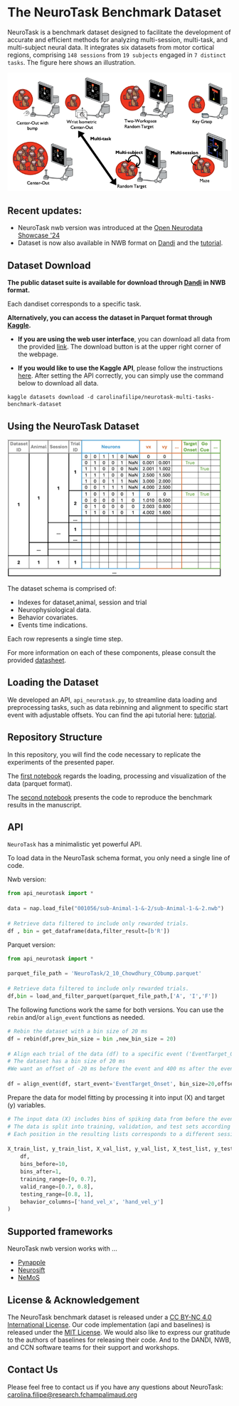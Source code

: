 # The NeuroTask Benchmark Dataset

NeuroTask is a benchmark dataset designed to facilitate the development of accurate and efficient methods for analyzing multi-session, multi-task, and multi-subject neural data. It integrates six datasets from motor cortical regions, comprising `148 sessions` from `19 subjects` engaged in `7 distinct tasks`.
The figure here shows an illustration.

<img src='img/NeuroTask3.png' width='680px'>

## Recent updates:
- NeuroTask nwb version was introduced at the [Open Neurodata Showcase '24](https://neurodatawithoutborders.github.io/nwb_hackathons/HCK20_2024_OpenNeurodataShowcase/)
- Dataset is now also available in NWB format on [Dandi](https://dandiarchive.org/dandiset/search?search=neurotask) and the [tutorial](tutorial_data_analysis_nwb.ipynb). 

## Dataset Download

**The public dataset suite is available for download through [Dandi](https://dandiarchive.org/dandiset/search?search=neurotask) in NWB format.** 

Each dandiset corresponds to a specific task.

**Alternatively, you can access the dataset in Parquet format through [Kaggle](https://www.kaggle.com/datasets/carolinafilipe/neurotask-multi-tasks-benchmark-dataset).** 

- **If you are using the web user interface**, you can download all data from the provided [link](https://www.kaggle.com/datasets/carolinafilipe/neurotask-multi-tasks-benchmark-dataset). The download button is at the upper right corner of the webpage.

- **If you would like to use the Kaggle API**, please follow the instructions [here](https://github.com/Kaggle/kaggle-api). After setting the API correctly, you can simply use the command below to download all data.

```
kaggle datasets download -d carolinafilipe/neurotask-multi-tasks-benchmark-dataset
```

## Using the NeuroTask Dataset

<img src='img/dataset.png' width='480px'>

The dataset schema is comprised of:

* Indexes for dataset,animal, session and trial
* Neurophysiological data.
* Behavior covariates.
* Events time indications.

Each row represents a single time step.

For more information on each of these components, please consult the provided [datasheet]().

## Loading the Dataset
We developed an API, `api_neurotask.py`, to streamline data loading and preprocessing tasks, such as data rebinning and alignment to specific start event with adjustable offsets. You can find the api tutorial here: [tutorial](tutorial_data_analysis.ipynb).

## Repository Structure

In this repository, you will find the code necessary to replicate the experiments of the presented paper.

The [first notebook](tutorial_data_analysis.ipynb) regards the loading, processing and visualization of the data (parquet format).


The [second notebook](tutorial_baselines.ipynb) presents the code to reproduce the benchmark results in the manuscript. 

## API <a name="API"></a>

`NeuroTask` has a minimalistic yet powerful API.

To load data in the NeuroTask schema format, you only need a single line of code.

Nwb version:
```python
from api_neurotask import *

data = nap.load_file("001056/sub-Animal-1-&-2/sub-Animal-1-&-2.nwb")

# Retrieve data filtered to include only rewarded trials.
df , bin = get_dataframe(data,filter_result=[b'R'])
```

Parquet version:
```python
from api_neurotask import *

parquet_file_path = 'NeuroTask/2_10_Chowdhury_CObump.parquet'

# Retrieve data filtered to include only rewarded trials.
df,bin = load_and_filter_parquet(parquet_file_path,['A', 'I','F'])
```

The following functions work the same for both versions. You can use the `rebin` and/or `align_event` functions as needed.

```python
# Rebin the dataset with a bin size of 20 ms 
df = rebin(df,prev_bin_size = bin ,new_bin_size = 20)

# Align each trial of the data (df) to a specific event ('EventTarget_Onset')
# The dataset has a bin size of 20 ms
#We want an offset of -20 ms before the event and 400 ms after the event

df = align_event(df, start_event='EventTarget_Onset', bin_size=20,offset_min=-20,offset_max=400)

```
Prepare the data for model fitting by processing it into input (X) and target (y) variables.

```python
# The input data (X) includes bins of spiking data from before the event, while the target (y) includes bins of future behavior variables (behavior_columns) to predict (e.g., 1 for the next time step prediction).
# The data is split into training, validation, and test sets according to the specified ranges.
# Each position in the resulting lists corresponds to a different session.

X_train_list, y_train_list, X_val_list, y_val_list, X_test_list, y_test_list = process_data(
    df, 
    bins_before=10, 
    bins_after=1,
    training_range=[0, 0.7], 
    valid_range=[0.7, 0.8], 
    testing_range=[0.8, 1], 
    behavior_columns=['hand_vel_x', 'hand_vel_y']
)
```

## Supported frameworks <a name="Supported-frameworks"></a>

NeuroTask nwb version works with ...

- [Pynapple](https://github.com/pynapple-org/pynapple)
- [Neurosift](https://neurosift.app/?p=/dandi)
- [NeMoS](https://github.com/flatironinstitute/nemos)

## License \& Acknowledgement
The NeuroTask benchmark dataset is released under a [CC BY-NC 4.0 International License](https://creativecommons.org/licenses/by-nc/4.0). Our code implementation (api and baselines) is released under the [MIT License](https://opensource.org/licenses/MIT). We would also like to express our gratitude to the authors of baselines for releasing their code. And to the DANDI, NWB, and CCN software teams for their support and workshops.

## Contact Us
Please feel free to contact us if you have any questions about NeuroTask: carolina.filipe@research.fchampalimaud.org









